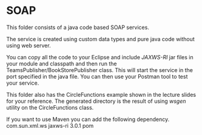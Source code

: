 # SOAP
This folder consists of a java code based SOAP services.

The service is created using custom data types and pure java code without using web server.

You can copy all the code to your Eclipse and include _*JAXWS-RI*_ jar files in your module and classpath and then run the TeamsPublisher/BookStorePublisher class. This will start the service in the port specified in the java file. You can then use your Postman tool to test your service.

This folder also has the CircleFunctions example shown in the lecture slides for your reference. The generated directory is the result of using *wsgen* utility on the CircleFunctions class. 

If you want to use Maven you can add the following dependency.
    	<dependency>
    		<groupId>com.sun.xml.ws</groupId>
    		<artifactId>jaxws-ri</artifactId>
    		<version>3.0.1</version>
    	<type>pom</type>
		</dependency>
    
